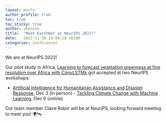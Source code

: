 ```yaml
---
layout: posts
author_profile: true
toc: true
toc_sticky: true
author: vbenson
title:  "Meet EarthNet at NeurIPS 2022!"
date:   2022-11-30 14:04:28 +0100
categories: Conferences
---
```

We are at NeurIPS 2022!

Our pilot study in Africa, [Learning to forecast vegetation greenness at fine resolution over Africa with ConvLSTMs](https://arxiv.org/abs/2210.13648) got accepted at two NeurIPS workshops:

- [Artificial Intelligence for Humanitarian Assistance and Disaster Response](https://www.hadr.ai/), Dec 3 (in person)
- [Tackling Climate Change with Machine Learning](https://www.climatechange.ai/events/neurips2022), Dec 9 (online)


Our team member Claire Robin will be at NeurIPS, looking forward meeting to meet you! 🌍🛰